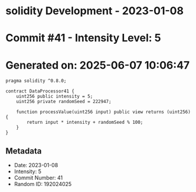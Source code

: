 ﻿# solidity Development - 2023-01-08
# Commit #41 - Intensity Level: 5
# Generated on: 2025-06-07 10:06:47
```solidity
pragma solidity ^0.8.0;

contract DataProcessor41 {
    uint256 public intensity = 5;
    uint256 private randomSeed = 222947;

    function processValue(uint256 input) public view returns (uint256) {
        return input * intensity + randomSeed % 100;
    }
}
```
## Metadata
- Date: 2023-01-08
- Intensity: 5
- Commit Number: 41
- Random ID: 192024025
